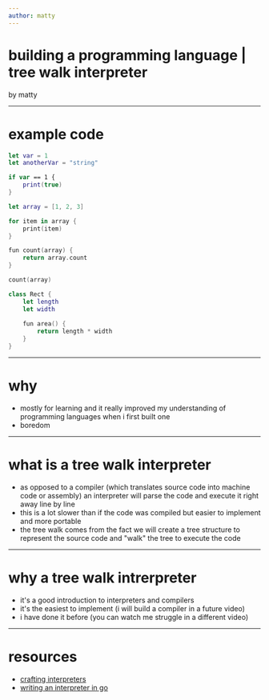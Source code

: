 ```yaml
---
author: matty
---
```


# building a programming language | tree walk interpreter
by matty

---

# example code

```swift
let var = 1
let anotherVar = "string"

if var == 1 {
    print(true)
}

let array = [1, 2, 3]

for item in array {
    print(item)
}

fun count(array) {
    return array.count
}

count(array)

class Rect {
    let length
    let width
    
    fun area() {
        return length * width
    }
}

```

---

# why

- mostly for learning and it really improved my understanding of programming languages when i first built one
- boredom

---

# what is a tree walk interpreter

- as opposed to a compiler (which translates source code into machine code or assembly) an interpreter will parse the code and execute it right away line by line
- this is a lot slower than if the code was compiled but easier to implement and more portable
- the tree walk comes from the fact we will create a tree structure to represent the source code and "walk" the tree to execute the code

---

# why a tree walk intrerpreter

- it's a good introduction to interpreters and compilers
- it's the easiest to implement (i will build a compiler in a future video)
- i have done it before (you can watch me struggle in a different video)

---

# resources

- [crafting interpreters](https://craftinginterpreters.com)
- [writing an interpreter in go](https://interpreterbook.com)



